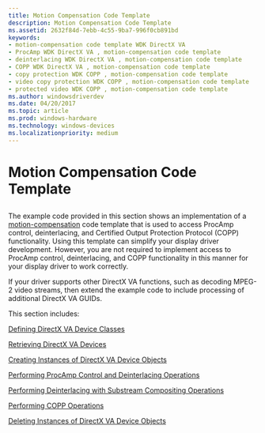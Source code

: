 ```yaml
---
title: Motion Compensation Code Template
description: Motion Compensation Code Template
ms.assetid: 2632f84d-7ebb-4c55-9ba7-996f0cb891bd
keywords:
- motion-compensation code template WDK DirectX VA
- ProcAmp WDK DirectX VA , motion-compensation code template
- deinterlacing WDK DirectX VA , motion-compensation code template
- COPP WDK DirectX VA , motion-compensation code template
- copy protection WDK COPP , motion-compensation code template
- video copy protection WDK COPP , motion-compensation code template
- protected video WDK COPP , motion-compensation code template
ms.author: windowsdriverdev
ms.date: 04/20/2017
ms.topic: article
ms.prod: windows-hardware
ms.technology: windows-devices
ms.localizationpriority: medium
---
```


# Motion Compensation Code Template


## <span id="ddk_motion_compensation_code_template_gg"></span><span id="DDK_MOTION_COMPENSATION_CODE_TEMPLATE_GG"></span>


The example code provided in this section shows an implementation of a [motion-compensation](motion-compensation-callbacks.md) code template that is used to access ProcAmp control, deinterlacing, and Certified Output Protection Protocol (COPP) functionality. Using this template can simplify your display driver development. However, you are not required to implement access to ProcAmp control, deinterlacing, and COPP functionality in this manner for your display driver to work correctly.

If your driver supports other DirectX VA functions, such as decoding MPEG-2 video streams, then extend the example code to include processing of additional DirectX VA GUIDs.

This section includes:

[Defining DirectX VA Device Classes](defining-directx-va-device-classes.md)

[Retrieving DirectX VA Devices](retrieving-directx-va-devices.md)

[Creating Instances of DirectX VA Device Objects](creating-instances-of-directx-va-device-objects.md)

[Performing ProcAmp Control and Deinterlacing Operations](performing-procamp-control-and-deinterlacing-operations.md)

[Performing Deinterlacing with Substream Compositing Operations](performing-deinterlacing-with-substream-compositing-operations.md)

[Performing COPP Operations](performing-copp-operations-example.md)

[Deleting Instances of DirectX VA Device Objects](deleting-instances-of-directx-va-device-objects.md)

 

 





